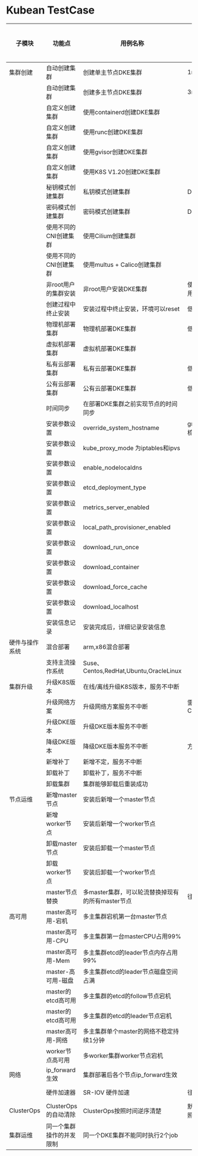 # Kubean TestCase


| 子模块         | 功能点                   | 用例名称                                         | 备注                             | 基线  | 是否完成 | 代码链接 | 详细说明 |
| ---------------- | -------------------------- | -------------------------------------------------- | ---------------------------------- | ------- | ---------- | ---------- | ---------- |
| 集群创建       | 自动创建集群             | 创建单主节点DKE集群                              | 1master                          | C-001 |          |          |          |
|                | 自动创建集群             | 创建多主节点DKE集群                              | 3master                          | C-001 |          |          |          |
|                | 自定义创建集群           | 使用containerd创建DKE集群                        |                                  | C-013 |          |          |          |
|                | 自定义创建集群           | 使用runc创建DKE集群                              |                                  | C-042 |          |          |          |
|                | 自定义创建集群           | 使用gvisor创建DKE集群                            |                                  | C-042 |          |          |          |
|                | 自定义创建集群           | 使用K8S V1.20创建DKE集群                         |                                  | C-012 |          |          |          |
|                | 秘钥模式创建集群         | 私钥模式创建集群                                 | DKE节点的秘钥                    | null  |          |          |          |
|                | 密码模式创建集群         | 密码模式创建集群                                 | DKE节点的密码                    | null  |          |          |          |
|                | 使用不同的CNI创建集群    | 使用Cilium创建集群                               |                                  | C-001 |          |          |          |
|                | 使用不同的CNI创建集群    | 使用multus + Calico创建集群                      |                                  | C-001 |          |          |          |
|                | 非root用户的集群安装     | 非root用户安装DKE集群                            | 使用DKE节点的非root用户-低优先级 | null  |          |          |          |
|                | 创建过程中终止安装       | 安装过程中终止安装，环境可以reset                | 低优先级                         | null  |          |          |          |
|                | 物理机部署集群           | 物理机部署DKE集群                                | 低优先级                         | C-048 |          |          |          |
|                | 虚拟机部署集群           | 虚拟机部署DKE集群                                |                                  | C-048 |          |          |          |
|                | 私有云部署集群           | 私有云部署DKE集群                                | 低优先级                         | C-048 |          |          |          |
|                | 公有云部署集群           | 公有云部署DKE集群                                | 低优先级                         | C-048 |          |          |          |
|                | 时间同步                 | 在部署DKE集群之前实现节点的时间同步              |                                  |       |          |          |          |
|                | 安装参数设置             | override_system_hostname                         | group_vars 必要参数梳理          |       |          |          |          |
|                | 安装参数设置             | kube_proxy_mode 为iptables和ipvs                 |                                  |       |          |          |          |
|                | 安装参数设置             | enable_nodelocaldns                              |                                  |       |          |          |          |
|                | 安装参数设置             | etcd_deployment_type                             |                                  |       |          |          |          |
|                | 安装参数设置             | metrics_server_enabled                           |                                  |       |          |          |          |
|                | 安装参数设置             | local_path_provisioner_enabled                   |                                  |       |          |          |          |
|                | 安装参数设置             | download_run_once                                |                                  |       |          |          |          |
|                | 安装参数设置             | download_container                               |                                  |       |          |          |          |
|                | 安装参数设置             | download_force_cache                             |                                  |       |          |          |          |
|                | 安装参数设置             | download_localhost                               |                                  |       |          |          |          |
|                | 安装信息记录             | 安装完成后，详细记录安装信息                     |                                  |       |          |          |          |
| 硬件与操作系统 | 混合部署                 | arm,x86混合部署                                  |                                  | H-001 |          |          |          |
|                | 支持主流操作系统         | Suse、Centos,RedHat,Ubuntu,OracleLinux           |                                  | H-004 |          |          |          |
| 集群升级       | 升级K8S版本              | 在线/离线升级K8S版本，服务不中断                 |                                  | C-003 |          |          |          |
|                | 升级网络方案             | 升级网络方案服务不中断                           | 需要确认CNI,Metricserver,dns     | C-003 |          |          |          |
|                | 升级DKE版本              | 升级DKE版本服务不中断                            |                                  | C-003 |          |          |          |
|                | 降级DKE版本              | 降级DKE版本服务不中断                            | 方法待确认                       | C-003 |          |          |          |
|                | 新增补丁                 | 新增不定，服务不中断                             |                                  |       |          |          |          |
|                | 卸载补丁                 | 卸载补丁，服务不中断                             |                                  |       |          |          |          |
|                | 卸载集群                 | 集群能够卸载后重装成功                           |                                  |       |          |          |          |
| 节点运维       | 新增master节点           | 安装后新增一个master节点                         |                                  | C-004 |          |          |          |
|                | 新增worker节点           | 安装后新增一个worker节点                         |                                  | C-004 |          |          |          |
|                | 卸载master节点           | 安装后卸载一个master节点                         |                                  | C-004 |          |          |          |
|                | 卸载worker节点           | 安装后卸载一个worker节点                         |                                  | C-004 |          |          |          |
|                | master节点替换           | 多master集群，可以轮流替换掉现有的所有master节点 | 往后放                           |       |          |          |          |
| 高可用         | master高可用-宕机        | 多主集群宕机第一台master节点                     |                                  | L-006 |          |          |          |
|                | master高可用-CPU         | 多主集群第一台masterCPU占用99%                   |                                  | L-006 |          |          |          |
|                | master高可用-Mem         | 多主集群etcd的leader节点内存占用99%              |                                  |       |          |          |          |
|                | master-高可用-磁盘       | 多主集群etcd的leader节点磁盘空间占满             |                                  |       |          |          |          |
|                | master的etcd高可用       | 多主集群的etcd的follow节点宕机                   |                                  |       |          |          |          |
|                | master的etcd高可用       | 多主集群的etcd的leader节点宕机                   |                                  |       |          |          |          |
|                | master高可用-网络        | 多主集群单个master的网络不稳定持续1分钟          |                                  |       |          |          |          |
|                | worker节点高可用         | 多worker集群worker节点宕机                       |                                  |       |          |          |          |
| 网络           | ip_forward生效           | 集群部署后各个节点ip_forward生效                 |                                  |       |          |          |          |
|                | 硬件加速器               | SR-IOV 硬件加速                                  | 往后放                           | N-001 |          |          |          |
| ClusterOps     | ClusterOps的自动清除     | ClusterOps按照时间逆序清楚                       | 默认最大保留10个快照             |       |          |          |          |
| 集群运维       | 同一个集群操作的并发限制 | 同一个DKE集群不能同时执行2个job                  |                                  |       |          |          |          |
